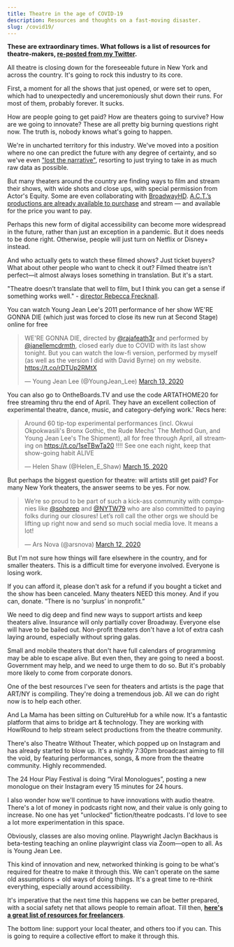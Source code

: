 ```yaml
---
title: Theatre in the age of COVID-19
description: Resources and thoughts on a fast-moving disaster.
slug: /covid19/
---
```


**These are extraordinary times. What follows is a list of resources for theatre-makers, [re-posted from my Twitter](https://twitter.com/guscuddy/status/1239692936498925568?s=21).**

All theatre is closing down for the foreseeable future in New York and across the country. It's going to rock this industry to its core.

<!--more-->

First, a moment for all the shows that just opened, or were set to open, which had to unexpectedly and unceremoniously shut down their runs. For most of them, probably forever. It sucks.

How are people going to get paid? How are theaters going to survive? How are we going to innovate? These are all pretty big burning questions right now. The truth is, nobody knows what's going to happen.

We're in uncharted territory for this industry. We've moved into a position where no one can predict the future with any degree of certainty, and so we've even ["lost the narrative"](https://www.ribbonfarm.com/2020/03/09/plot-economics/), resorting to just trying to take in as much raw data as possible.

But many theaters around the country are finding ways to film and stream their shows, with wide shots and close ups, with special permission from Actor's Equity. Some are even collaborating with [BroadwayHD](https://www.broadwayhd.com/). [A.C.T.’s productions are already available to purchase](https://secure.act-sf.org/overview/gloria-tonistone-streaming) and stream — and available for the price you want to pay.

Perhaps this new form of digital accessibility can become more widespread in the future, rather than just an exception in a pandemic. But it does needs to be done right. Otherwise, people will just turn on Netflix or Disney+ instead.

And who actually gets to watch these filmed shows? Just ticket buyers? What about other people who want to check it out? Filmed theatre isn't perfect—it almost always loses something in translation. But it's a start.

"Theatre doesn’t translate that well to film, but I think you can get a sense if something works well." - [director Rebecca Frecknall](https://www.americantheatre.org/2020/03/13/the-show-goes-online/).

You can watch Young Jean Lee's 2011 performance of her show WE'RE GONNA DIE (which just was forced to close its new run at Second Stage) online for free

<blockquote class="twitter-tweet"><p lang="en" dir="ltr">WE&#39;RE GONNA DIE, directed by <a href="https://twitter.com/rajafeath3r?ref_src=twsrc%5Etfw">@rajafeath3r</a> and performed by <a href="https://twitter.com/janellemcdrmth?ref_src=twsrc%5Etfw">@janellemcdrmth</a>, closed early due to COVID with its last show tonight. But you can watch the low-fi version, performed by myself (as well as the version I did with David Byrne) on my website. <a href="https://t.co/rDTUp2RMtX">https://t.co/rDTUp2RMtX</a></p>&mdash; Young Jean Lee (@YoungJean_Lee) <a href="https://twitter.com/YoungJean_Lee/status/1238268661086867456?ref_src=twsrc%5Etfw">March 13, 2020</a></blockquote> <script async src="https://platform.twitter.com/widgets.js" charset="utf-8"></script>

You can also go to OntheBoards.TV and use the code ARTATHOME20 for free streaming thru the end of April. They have an excellent collection of experimental theatre, dance, music, and category-defying work.' Recs here:

<blockquote class="twitter-tweet"><p lang="en" dir="ltr">Around 60 tip-top experimental performances (incl. Okwui Okpokwasili&#39;s Bronx Gothic, the Rude Mechs&#39; The Method Gun, and Young Jean Lee&#39;s The Shipment), all for free through April, all streaming on <a href="https://t.co/1seTBwTa20">https://t.co/1seTBwTa20</a> !!!! See one each night, keep that show-going habit ALIVE</p>&mdash; Helen Shaw (@Helen_E_Shaw) <a href="https://twitter.com/Helen_E_Shaw/status/1239237406467010561?ref_src=twsrc%5Etfw">March 15, 2020</a></blockquote> <script async src="https://platform.twitter.com/widgets.js" charset="utf-8"></script>

But perhaps the biggest question for theatre: will artists still get paid? For many New York theaters, the answer seems to be yes. For now.

<blockquote class="twitter-tweet"><p lang="en" dir="ltr">We’re so proud to be part of such a kick-ass community with companies like <a href="https://twitter.com/sohorep?ref_src=twsrc%5Etfw">@sohorep</a> and <a href="https://twitter.com/NYTW79?ref_src=twsrc%5Etfw">@NYTW79</a> who are also committed to paying folks during our closures! Let’s roll call the other orgs we should be lifting up right now and send so much social media love. It means a lot!</p>&mdash; Ars Nova (@arsnova) <a href="https://twitter.com/arsnova/status/1238232430798143489?ref_src=twsrc%5Etfw">March 12, 2020</a></blockquote> <script async src="https://platform.twitter.com/widgets.js" charset="utf-8"></script>

But I'm not sure how things will fare elsewhere in the country, and for smaller theaters. This is a difficult time for everyone involved. Everyone is losing work.

If you can afford it, please don't ask for a refund if you bought a ticket and the show has been canceled. Many theaters NEED this money. And if you can, donate. “There is no ‘surplus’ in nonprofit.”

We need to dig deep and find new ways to support artists and keep theaters alive. Insurance will only partially cover Broadway. Everyone else will have to be bailed out. Non-profit theaters don't have a lot of extra cash laying around, especially without spring galas.

Small and mobile theaters that don't have full calendars of programming may be able to escape alive. But even then, they are going to need a boost. Government may help, and we need to urge them to do so. But it's probably more likely to come from corporate donors.

One of the best resources I've seen for theaters and artists is the page that ART/NY is compiling. They're doing a tremendous job. All we can do right now is to help each other.

And La Mama has been sitting on CultureHub for a while now. It's a fantastic platform that aims to bridge art & technology. They are working with HowlRound to help stream select productions from the theatre community.

There's also Theatre Without Theater, which popped up on Instagram and has already started to blow up. It's a nightly 7:30pm broadcast aiming to fill the void, by featuring performances, songs, & more from the theatre community. Highly recommended.

The 24 Hour Play Festival is doing “Viral Monologues”, posting a new monologue on their Instagram every 15 minutes for 24 hours.

I also wonder how we'll continue to have innovations with audio theatre. There's a lot of money in podcasts right now, and their value is only going to increase. No one has yet "unlocked" fiction/theatre podcasts. I'd love to see a lot more experimentation in this space.

Obviously, classes are also moving online. Playwright Jaclyn Backhaus is beta-testing teaching an online playwrigint class via Zoom—open to all. As is Young Jean Lee.

This kind of innovation and new, networked thinking is going to be what's required for theatre to make it through this. We can't operate on the same old assumptions + old ways of doing things. It's a great time to re-think everything, especially around accessibility.

It's imperative that the next time this happens we can be better prepared, with a social safety net that allows people to remain afloat. Till then, **[here's a great list of resources for freelancers](https://covid19freelanceartistresource.wordpress.com/)**.

The bottom line: support your local theater, and others too if you can. This is going to require a collective effort to make it through this.
